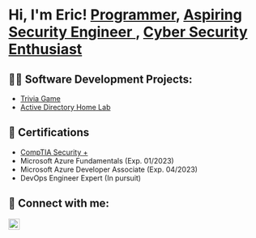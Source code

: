 <h1>Hi, I'm Eric! <a href="https://github.com/ericthomas98">Programmer</a>, <a href="https://www.linkedin.com/in/ericthomas98/">Aspiring Security Engineer
</a>, <a href="https://github.com/ericthomas98">Cyber Security Enthusiast</a></h1>

<h2>👨‍💻 Software Development Projects:</h2>

- [Trivia Game](https://github.com/ericthomas98/Undergraduate-Coursework/tree/main/Java/TriviaGame)
- [Active Directory Home Lab](https://github.com/ericthomas98/Recreational-Software-Development/tree/main/PowerShell/AD-HomeLab)

<h2>📃 Certifications</h2>

- [CompTIA Security +](https://github.com/ericthomas98/Samohtsu/blob/main/Security%2B%20Card%20.pdf) 
-	Microsoft Azure Fundamentals (Exp. 01/2023)
-	Microsoft Azure Developer Associate (Exp. 04/2023)
-	DevOps Engineer Expert (In pursuit)

<h2> 🤳 Connect with me:</h2>

[<img align="left" alt="Eric Thomas | LinkedIn" width="22px" src="https://cdn.jsdelivr.net/npm/simple-icons@v3/icons/linkedin.svg" />][linkedin]

[linkedin]: https://linkedin.com/in/ericthomas98
